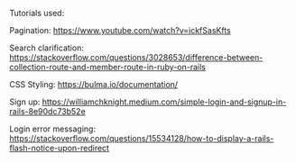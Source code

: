 
Tutorials used: 

Pagination:
https://www.youtube.com/watch?v=ickfSasKfts

Search clarification:
https://stackoverflow.com/questions/3028653/difference-between-collection-route-and-member-route-in-ruby-on-rails

CSS Styling: https://bulma.io/documentation/

Sign up:
https://williamchknight.medium.com/simple-login-and-signup-in-rails-8e90dc73b52e

Login error messaging: 
https://stackoverflow.com/questions/15534128/how-to-display-a-rails-flash-notice-upon-redirect
